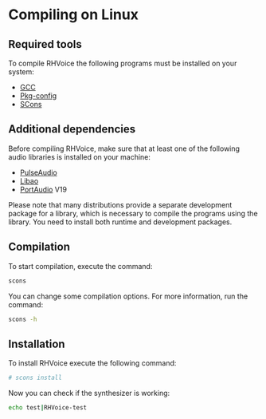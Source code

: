 # Compiling on Linux

## Required tools

To compile RHVoice the following programs must be installed on your system:

* [GCC](https://gcc.gnu.org)
* [Pkg-config](https://www.freedesktop.org/wiki/Software/pkg-config/)
* [SCons](https://www.scons.org)

## Additional dependencies

Before compiling RHVoice, make sure that at least one of the following
audio libraries is installed on your machine:

* [PulseAudio](https://www.freedesktop.org/wiki/Software/PulseAudio/)
* [Libao](https://www.xiph.org/ao/)
* [PortAudio](http://www.portaudio.com) V19

Please note that many distributions provide a separate development package for
a library, which is necessary to compile the programs using the library.
You need to install both runtime and development packages.

## Compilation

To start compilation, execute the command:

```bash
scons
```

You can change some compilation options. For more information, run the command:

```bash
scons -h
```

## Installation

To install RHVoice execute the following command:

```bash
# scons install
```

Now you can check if the synthesizer is working:

```bash
echo test|RHVoice-test
```
